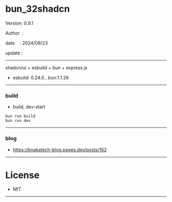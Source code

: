 ﻿# bun_32shadcn

 Version: 0.9.1

 Author  :

 date    : 2024/09/23 

 update :

***

shadcn/ui + esbuild + bun + express.js

* esbuild: 0.24.0 , bun:1.1.26

***
### build

* build, dev-start

```
bun run build
bun run dev
```

***
### blog

* https://knakatech-blog.pages.dev/posts/162

***
# License

* MIT

***


